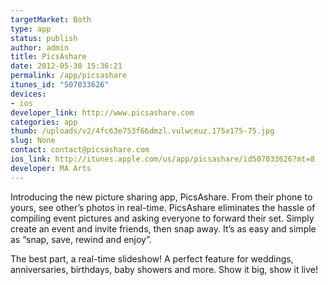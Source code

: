```yaml
--- 
targetMarket: Both
type: app
status: publish
author: admin
title: PicsAshare
date: 2012-05-30 15:36:21
permalink: /app/picsashare
itunes_id: "507033626"
devices: 
- ios
developer_link: http://www.picsashare.com
categories: app
thumb: /uploads/v2/4fc63e753f66dmzl.vulwceuz.175x175-75.jpg
slug: None
contact: contact@picsashare.com
ios_link: http://itunes.apple.com/us/app/picsashare/id507033626?mt=8
developer: MA Arts
---
```



Introducing the new picture sharing app, PicsAshare. From their phone to yours, see other’s photos in real-time. PicsAshare eliminates the hassle of compiling event pictures and asking everyone to forward their set. Simply create an event and invite friends, then snap away. It’s as easy and simple as “snap, save, rewind and enjoy”.   

  

The best part, a real-time slideshow! A perfect feature for weddings, anniversaries, birthdays, baby showers and more. Show it big, show it live!
